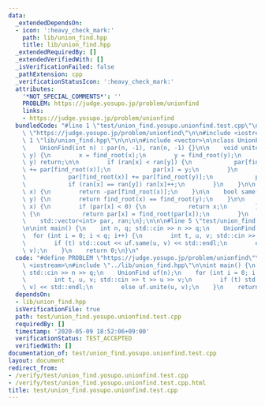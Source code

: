 ```yaml
---
data:
  _extendedDependsOn:
  - icon: ':heavy_check_mark:'
    path: lib/union_find.hpp
    title: lib/union_find.hpp
  _extendedRequiredBy: []
  _extendedVerifiedWith: []
  _isVerificationFailed: false
  _pathExtension: cpp
  _verificationStatusIcon: ':heavy_check_mark:'
  attributes:
    '*NOT_SPECIAL_COMMENTS*': ''
    PROBLEM: https://judge.yosupo.jp/problem/unionfind
    links:
    - https://judge.yosupo.jp/problem/unionfind
  bundledCode: "#line 1 \"test/union_find.yosupo.unionfind.test.cpp\"\n#define PROBLEM\
    \ \"https://judge.yosupo.jp/problem/unionfind\"\n\n#include <iostream>\n#line\
    \ 1 \"lib/union_find.hpp\"\n\n\n\n#include <vector>\n\nclass UnionFind {\npublic:\n\
    \    UnionFind(int n) : par(n, -1), ran(n, -1) {}\n\n    void unite(int x, int\
    \ y) {\n        x = find_root(x);\n        y = find_root(y);\n        if (x ==\
    \ y) return;\n\n        if (ran[x] < ran[y]) {\n            par[find_root(y)]\
    \ += par[find_root(x)];\n            par[x] = y;\n        }\n        else {\n\
    \            par[find_root(x)] += par[find_root(y)];\n            par[y] = x;\n\
    \            if (ran[x] == ran[y]) ran[x]++;\n        }\n    }\n\n    int size(int\
    \ x) {\n        return -par[find_root(x)];\n    }\n\n    bool same(int x, int\
    \ y) {\n        return find_root(x) == find_root(y);\n    }\n\n    int find_root(int\
    \ x) {\n        if (par[x] < 0) {\n            return x;\n        }\n        else\
    \ {\n            return par[x] = find_root(par[x]);\n        }\n    }\n\nprivate:\n\
    \    std::vector<int> par, ran;\n};\n\n\n#line 5 \"test/union_find.yosupo.unionfind.test.cpp\"\
    \n\nint main() {\n    int n, q; std::cin >> n >> q;\n    UnionFind uf(n);\n  \
    \  for (int i = 0; i < q; i++) {\n        int t, u, v; std::cin >> t >> u >> v;\n\
    \        if (t) std::cout << uf.same(u, v) << std::endl;\n        else uf.unite(u,\
    \ v);\n    }\n    return 0;\n}\n"
  code: "#define PROBLEM \"https://judge.yosupo.jp/problem/unionfind\"\n\n#include\
    \ <iostream>\n#include \"../lib/union_find.hpp\"\n\nint main() {\n    int n, q;\
    \ std::cin >> n >> q;\n    UnionFind uf(n);\n    for (int i = 0; i < q; i++) {\n\
    \        int t, u, v; std::cin >> t >> u >> v;\n        if (t) std::cout << uf.same(u,\
    \ v) << std::endl;\n        else uf.unite(u, v);\n    }\n    return 0;\n}\n"
  dependsOn:
  - lib/union_find.hpp
  isVerificationFile: true
  path: test/union_find.yosupo.unionfind.test.cpp
  requiredBy: []
  timestamp: '2020-05-09 18:52:06+09:00'
  verificationStatus: TEST_ACCEPTED
  verifiedWith: []
documentation_of: test/union_find.yosupo.unionfind.test.cpp
layout: document
redirect_from:
- /verify/test/union_find.yosupo.unionfind.test.cpp
- /verify/test/union_find.yosupo.unionfind.test.cpp.html
title: test/union_find.yosupo.unionfind.test.cpp
---
```


